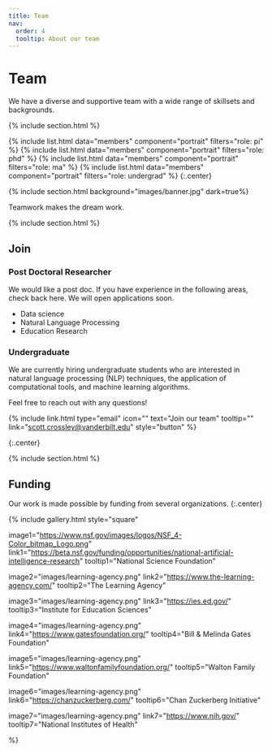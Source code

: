 ```yaml
---
title: Team
nav:
  order: 4
  tooltip: About our team
---
```


# <i class="fas fa-users"></i>Team

We have a diverse and supportive team with a wide range of skillsets and backgrounds. 

{% include section.html %}

{%
  include list.html
  data="members"
  component="portrait"
  filters="role: pi"
%}
{%
  include list.html
  data="members"
  component="portrait"
  filters="role: phd"
%}
{%
  include list.html
  data="members"
  component="portrait"
  filters="role: ma"
%}
{%
  include list.html
  data="members"
  component="portrait"
  filters="role: undergrad"
%}
{:.center}

{% include section.html background="images/banner.jpg" dark=true%}

Teamwork makes the dream work.

{% include section.html %}

## Join

### Post Doctoral Researcher

We would like a post doc. If you have experience in the following areas, check back here. We will open applications soon.

- Data science
- Natural Language Processing
- Education Research

### Undergraduate 

We are currently hiring undergraduate students who are interested in natural language processing (NLP) techniques, the application of computational tools, and machine learning algorithms. 


Feel free to reach out with any questions!

<!-- {% include link.html type="external" link="https://google.com/" text="Apply Now" icon="" style="button" %} -->
{% include link.html type="email" icon="" text="Join our team" tooltip="" link="scott.crossley@vanderbilt.edu" style="button" %}

{:.center}

{% include section.html %}

## Funding

Our work is made possible by funding from several organizations.
{:.center}

{%
  include gallery.html
  style="square"

  image1="https://www.nsf.gov/images/logos/NSF_4-Color_bitmap_Logo.png"
  link1="https://beta.nsf.gov/funding/opportunities/national-artificial-intelligence-research"
  tooltip1="National Science Foundation"

  image2="images/learning-agency.png"
  link2="https://www.the-learning-agency.com/"
  tooltip2="The Learning Agency"

  image3="images/learning-agency.png"
  link3="https://ies.ed.gov/"
  tooltip3="Institute for Education Sciences"

  image4="images/learning-agency.png"
  link4="https://www.gatesfoundation.org/"
  tooltip4="Bill & Melinda Gates Foundation"

  image5="images/learning-agency.png"
  link5="https://www.waltonfamilyfoundation.org/"
  tooltip5="Walton Family Foundation"

  image6="images/learning-agency.png"
  link6="https://chanzuckerberg.com/"
  tooltip6="Chan Zuckerberg Initiative"

  image7="images/learning-agency.png"
  link7="https://www.nih.gov/"
  tooltip7="National Institutes of Health"
  

%}
